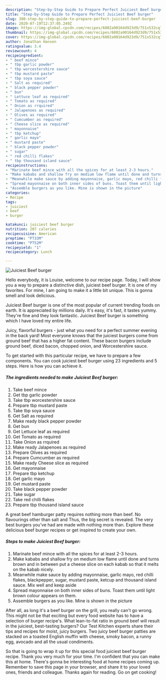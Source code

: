 ```yaml
---
description: "Step-by-Step Guide to Prepare Perfect Juiciest Beef burger"
title: "Step-by-Step Guide to Prepare Perfect Juiciest Beef burger"
slug: 380-step-by-step-guide-to-prepare-perfect-juiciest-beef-burger
date: 2020-07-19T12:37:05.249Z
image: https://img-global.cpcdn.com/recipes/6802a90164d923d9/751x532cq70/juiciest-beef-burger-recipe-main-photo.jpg
thumbnail: https://img-global.cpcdn.com/recipes/6802a90164d923d9/751x532cq70/juiciest-beef-burger-recipe-main-photo.jpg
cover: https://img-global.cpcdn.com/recipes/6802a90164d923d9/751x532cq70/juiciest-beef-burger-recipe-main-photo.jpg
author: Jonathan Hansen
ratingvalue: 3.4
reviewcount: 4
recipeingredient:
- " beef mince"
- " tbp garlic powder"
- " tbp worcestershire sauce"
- " tbp mustard paste"
- " tbp soya sauce"
- " Salt as required"
- " black pepper powder"
- " bun"
- " Lettuce leaf as required"
- " Tomato as required"
- " Onion as rrquired"
- " Jalapenoes as required"
- " Olives as required"
- " Cumcumber as required"
- " Cheese slice as required"
- " mayonnaise"
- " tbp ketchup"
- " garlic mayo"
- " mustard paste"
- " black pepper powder"
- " sugar"
- " red chilli flakes"
- " tbp thousand island sauce"
recipeinstructions:
- "Marinate beef mince with all the spices for at least 2-3 hours."
- "Make kababs and shallow fry on medium low flame until done and turns brown and in between put a cheese slice on each kabab so that it melts on the kabab nicely."
- "Meanwhile make sauce by adding mayonnaise, garlic mayo, red chilli flakes, blackpepper, sugar, mustard paste, ketcup and thousand island sauce. Mix well and keep aside"
- "Spread mayonnaise on both inner sides of buns. Toast them until light brown colour appears on them."
- "Assemble burgers as you like. Mine is shown in the picture"
categories:
- Recipe
tags:
- juiciest
- beef
- burger

katakunci: juiciest beef burger 
nutrition: 207 calories
recipecuisine: American
preptime: "PT33M"
cooktime: "PT52M"
recipeyield: "1"
recipecategory: Lunch

---
```



![Juiciest Beef burger](https://img-global.cpcdn.com/recipes/6802a90164d923d9/751x532cq70/juiciest-beef-burger-recipe-main-photo.jpg)

Hello everybody, it is Louise, welcome to our recipe page. Today, I will show you a way to prepare a distinctive dish, juiciest beef burger. It is one of my favorites. For mine, I am going to make it a little bit unique. This is gonna smell and look delicious.

Juiciest Beef burger is one of the most popular of current trending foods on earth. It is appreciated by millions daily. It's easy, it's fast, it tastes yummy. They're fine and they look fantastic. Juiciest Beef burger is something which I have loved my entire life.

Juicy, flavorful burgers - just what you need for a perfect summer evening in the back yard! Most everyone knows that the juiciest burgers come from ground beef that has a higher fat content. These bacon burgers include ground beef, diced bacon, chopped onion, and Worcestershire sauce.


To get started with this particular recipe, we have to prepare a few components. You can cook juiciest beef burger using 23 ingredients and 5 steps. Here is how you can achieve it.

<!--inarticleads1-->

##### The ingredients needed to make Juiciest Beef burger:

1. Take  beef mince
1. Get  tbp garlic powder
1. Take  tbp worcestershire sauce
1. Prepare  tbp mustard paste
1. Take  tbp soya sauce
1. Get  Salt as required
1. Make ready  black pepper powder
1. Get  bun
1. Get  Lettuce leaf as required
1. Get  Tomato as required
1. Take  Onion as rrquired
1. Make ready  Jalapenoes as required
1. Prepare  Olives as required
1. Prepare  Cumcumber as required
1. Make ready  Cheese slice as required
1. Get  mayonnaise
1. Prepare  tbp ketchup
1. Get  garlic mayo
1. Get  mustard paste
1. Take  black pepper powder
1. Take  sugar
1. Take  red chilli flakes
1. Prepare  tbp thousand island sauce


A great beef hamburger patty requires nothing more than beef. No flavourings other than salt and Thus, the big secret is revealed. The very best burgers you&#39;ve had are made with nothing more than. Explore these delicious beef burger recipes or get inspired to create your own. 

<!--inarticleads2-->

##### Steps to make Juiciest Beef burger:

1. Marinate beef mince with all the spices for at least 2-3 hours.
1. Make kababs and shallow fry on medium low flame until done and turns brown and in between put a cheese slice on each kabab so that it melts on the kabab nicely.
1. Meanwhile make sauce by adding mayonnaise, garlic mayo, red chilli flakes, blackpepper, sugar, mustard paste, ketcup and thousand island sauce. Mix well and keep aside
1. Spread mayonnaise on both inner sides of buns. Toast them until light brown colour appears on them.
1. Assemble burgers as you like. Mine is shown in the picture


After all, as long it&#39;s a beef burger on the grill, you really can&#39;t go wrong. This might not be that exciting but every food website has to have a selection of burger recipe&#39;s. What lean-to-fat ratio in ground beef will result in the juiciest, best-tasting burgers? Our Test Kitchen experts share their tips and recipes for moist, juicy burgers. Two juicy beef burger patties are stacked on a toasted English muffin with cheese, smoky bacon, a runny egg, avocado and all the usual condiments. 

So that is going to wrap it up for this special food juiciest beef burger recipe. Thank you very much for your time. I'm confident that you can make this at home. There's gonna be interesting food at home recipes coming up. Remember to save this page in your browser, and share it to your loved ones, friends and colleague. Thanks again for reading. Go on get cooking!
